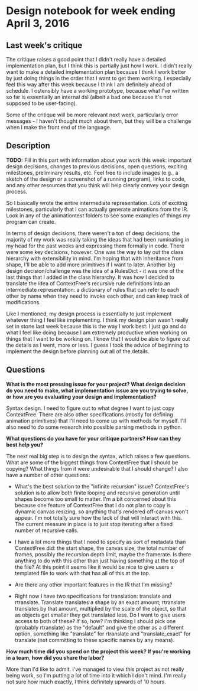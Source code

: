 # Design notebook for week ending April 3, 2016

## Last week's critique

The critique raises a good point that I didn't really have a detailed implementation plan, but I think this is partially just how I work. I didn't really want to make a detailed implementation plan because I think I work better by just doing things in the order that I want to get them working. I especially feel this way after this week because I think I am definitely ahead of schedule. I ostensibly have a working prototype, because what I've written so far is essentially an internal dsl (albeit a bad one because it's not supposed to be user-facing).

Some of the critique will be more relevant next week, particularly error messages - I haven't thought much about them, but they will be a challenge when I make the front end of the language. 

## Description

**TODO:** Fill in this part with information about your work this week:
important design decisions, changes to previous decisions, open questions,
exciting milestones, preliminary results, etc. Feel free to include images
(e.g., a sketch of the design or a screenshot of a running program), links to
code, and any other resources that you think will help clearly convey your
design process.

So I basically wrote the entire intermediate representation. Lots of exciting milestones, particularly that I can actually generate animations from the IR. Look in any of the animationtest folders to see some examples of things my program can create. 

In terms of design decisions, there weren't a ton of deep decisions; the majority of my work was really taking the ideas that had been ruminating in my head for the past weeks and expressing them formally in code. There were some key decisions, however. One was the way to lay out the class hierarchy with extensibility in mind. I'm hoping that with inheritance from shape, I'll be able to add more primitives if I want to later. Another big design decision/challenge was the idea of a RulesDict - it was one of the last things that I added in the class hierarchy. It was how I decided to translate the idea of ContextFree's recursive rule definitions into an intermediate representation: a dictionary of rules that can refer to each other by name when they need to invoke each other, and can keep track of modifications. 

Like I mentioned, my design process is essentially to just implement whatever thing I feel like implementing. I think my design plan wasn't really set in stone last week because this is the way I work best: I just go and do what I feel like doing because I am extremely productive when working on things that I want to be working on. I knew that I would be able to figure out the details as I went, more or less. I guess I took the advice of beginning to implement the design before planning out all of the details.

## Questions

**What is the most pressing issue for your project? What design decision do
you need to make, what implementation issue are you trying to solve, or how
are you evaluating your design and implementation?**

Syntax design. I need to figure out to what degree I want to just copy ContextFree. There are also other specifications (mostly for defining animation primitives) that I'll need to come up with methods for myself. I'll also need to do some research into possible parsing methods in python. 

**What questions do you have for your critique partners? How can they best help
you?**

The next real big step is to design the syntax, which raises a few questions. What are some of the biggest things from ContextFree that I should be copying? What things from it were undesirable that I should change? I also have a number of other questions:

* What's the best solution to the "infinite recursion" issue? ContextFree's solution is to allow both finite looping and recursive generation until shapes become too small to matter. I'm a bit concerned about this because one feature of ContextFree that I do not plan to copy is dynamic canvas resizing, so anything that's rendered off-canvas won't appear. I'm not totally sure how the lack of that will interact with this. The current measure in place is to just stop iterating after a fixed number of recursive calls.

* I have a lot more things that I need to specify as sort of metadata than ContextFree did: the start shape, the canvas size, the total number of frames, possibly the recursion depth limit, maybe the framerate. Is there anything to do with this other than just having something at the top of the file? At this point it seems like it would be nice to give users a templated file to work with that has all of this at the top.

* Are there any other important features in the IR that I'm missing? 

* Right now I have two specifications for translation: translate and rtranslate. Translate translates a shape by an exact amount; rtranslate translates by that amount, multiplied by the scale of the object, so that as objects get smaller they get translated less. Do I want to give users access to both of these? If so, how? I'm thinking I should pick one (probably rtranslate) as the "default" and give the other as a different option, something like "translate" for rtranslate and "translate_exact" for translate (not committing to these specific names by any means). 

**How much time did you spend on the project this week? If you're working in a
team, how did you share the labor?**

More than I'd like to admit. I've managed to view this project as not really being work, so I'm putting a lot of time into it which I don't mind. I'm really not sure how much exactly, I think definitely upwards of 10 hours.

